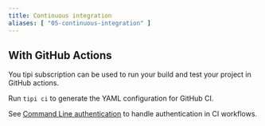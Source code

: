 ```yaml
---
title: Continuous integration
aliases: [ "05-continuous-integration" ]
---
```


## With GitHub Actions 

You tipi subscription can be used to run your build and test your project in GitHub actions.

Run `tipi ci` to generate the YAML configuration for GitHub CI.

See [Command Line authentication](04-authentication#authentication-in-continuous-integration-context) to handle authentication in CI workflows.
